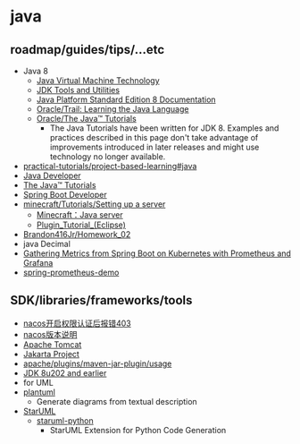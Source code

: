 # java

## roadmap/guides/tips/...etc

* Java 8
    * [Java Virtual Machine Technology](https://docs.oracle.com/javase/8/docs/technotes/guides/vm/index.html)
    * [JDK Tools and Utilities](https://docs.oracle.com/javase/8/docs/technotes/tools/index.html#scripting)
    * [Java Platform Standard Edition 8 Documentation](https://docs.oracle.com/javase/8/docs/index.html)
    * [Oracle/Trail: Learning the Java Language](https://docs.oracle.com/javase/tutorial/java/index.html)
    * [Oracle/The Java™ Tutorials](https://docs.oracle.com/javase/tutorial/index.html)
        * The Java Tutorials have been written for JDK 8. Examples and practices described in this page don't take advantage of improvements introduced in later releases and might use technology no longer available.
* [practical-tutorials/project-based-learning#java](https://github.com/practical-tutorials/project-based-learning#java)
* [Java Developer](https://roadmap.sh/java)
* [The Java™ Tutorials ](https://docs.oracle.com/javase/tutorial/)
* [Spring Boot Developer](https://roadmap.sh/spring-boot)
* [minecraft/Tutorials/Setting up a server](https://minecraft.fandom.com/wiki/Tutorials/Setting_up_a_server)
    * [Minecraft：Java server](https://www.minecraft.net/zh-hant/download/server)
    * [Plugin_Tutorial_(Eclipse)](https://bukkit.fandom.com/wiki/Plugin_Tutorial_(Eclipse))
* [Brandon416Jr/Homework_02](https://github.com/Brandon416Jr/Homework_02)
* java Decimal
* [Gathering Metrics from Spring Boot on Kubernetes with Prometheus and Grafana](https://spring.academy/guides/spring-spring-prometheus)
* [spring-prometheus-demo](https://github.com/BrianMMcClain/spring-prometheus-demo)

## SDK/libraries/frameworks/tools

* [nacos开启权限认证后报错403](https://github.com/alibaba/nacos/issues/4588)
* [nacos版本说明](https://github.com/alibaba/spring-cloud-alibaba/wiki/%E7%89%88%E6%9C%AC%E8%AF%B4%E6%98%8E)
* [Apache Tomcat](https://tomcat.apache.org/tomcat-4.1-doc/index.html)
* [Jakarta Project](https://en.wikipedia.org/wiki/Jakarta_Project)
* [apache/plugins/maven-jar-plugin/usage](https://maven.apache.org/plugins/maven-jar-plugin/usage.html)
* [JDK 8u202 and earlier](https://www.oracle.com/tw/java/technologies/javase/javase8-archive-downloads.html)
* for UML
* [plantuml](https://github.com/plantuml/plantuml)
    * Generate diagrams from textual description
* [StarUML](https://staruml.io/)
    * [staruml-python](https://github.com/niklauslee/staruml-python)
        * StarUML Extension for Python Code Generation